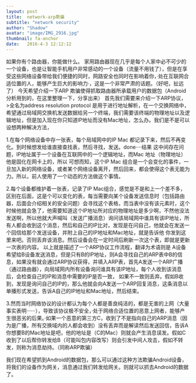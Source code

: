 ```yaml
---
layout: post
title:  network-arp欺骗
subtitle: "network security"
author: "Shadow"
avatar: "image/IMG_2916.jpg"
thumbnail: fa-anchor
date:   2016-4-3 12:12:12
---
```



如果你有个路由器，你能做什么。
     家用路由器现在几乎是每个人家中必不可少的一个设备，也是让智能手机用户非常感动的一个设备（流量不用钱了），但是在享受这些网络设备带给我们便捷的同时，网路安全也同时在影响着你，·处在互联网合适位置的人，能够产生巨大的影响力·，这是一个非常严肃的话题。（好吧，扯远了）
     今天希望介绍一下ARP 欺骗使得抓取路由器所承载用户的数据包（Android分析用到的，在这里整理一下，分享出来）
     首先我们需要来介绍一下ARP协议，
          >全名为address resolution protocol
          是用于进行地址解析，在一个交换网络中，希望通过局域网交换机发送数据给另一个终端，我们需要该终端的物理地址以及逻辑地址，但是加入现在你只知道IP地址而没有Mac地址，怎么办。我们是不是可以设想两种解决方法，
          
1.在每个网络设备中存一张表，每个局域网中的IP Mac 都记录下来，然后不再变化。到时候想发给谁直接查找表，然后寻找，发送。done····结果 这中间存在问题，IP地址属于一个设备在互联网中的一个逻辑地址，而Mac 地址（物理地址）他是固化在网卡上的，所以 可想而知，这个IP Mac 组合是一个会变化的事件，一旦加入新的网络设备，或者某个网络设备离开，然后回来，都会使得这个表无能为力。所以，前人使用了一个动态的方法做这个事情。

2.每个设备都维护着一张表，记录了IP Mac组合，感觉是不是和上一个差不多，区别在后面，这是个可以变化的表，每当需要向某个设备发送信息时（包括路由器，后面会介绍相关的安全问题）会寻找这个表格，而当表中没有该元素时，这个时候他就会急了，他需要知道这个IP地址所对应的物理地址是多少啊，不然他没法发送啊，所以他就大声喊叫（发送广播消息）询问该局域网中谁具有该IP地址，所有人都会收到这个消息，然后和自己的IP比对，发现是在问自己，他就会在发送一个回信给那个发送设备，并附上自己的IP地址和Mac地址，就是告诉他 你发到这里来吧。否则丢弃该消息。然后设备会在一定时间后刷新一次这个表，即就是更新一次表的内容。 以上就是描述了一个ARP协议工作流程，翻译为术语则是 A设备希望给B设备发送消息，但是只有B的IP地址，则A会寻找自己的ARP表中B的信息，如果没有就会通过ARP协议获得，并填入ARP表，首先A发送一个ARP广播（通过路由器），向局域网内所有设备询问谁具有该IP地址，每个人收到该消息后，会检查自己的IP和消息中需要的IP是否一致， 如果不一致则丢弃。假如B收到，发现是询问自己的IP的，那么他就会向A发送一个ARP回复消息，这条消息以单播形式发送，告诉A自己的IP地址和Mac地址，然后结束。

3.然而当时网络协议的设计都认为每个人都是善良纯洁的，都是无害的上网（大量事实表明······），导致该协议极不安全，·处于网络合适位置的恶意上网者，能够产生很恶劣的后果。·如果一个恶意的第三方C，收到了不是指向自己的ARP消息（因为是广播，所有交换域内的人都会收到）没有丢弃而是解读然后发送回信，告诉A 你想要B的Mac地址是吧，他的地址是（C的Mac）则就会产生消息误发。假如C收到了以后帮你转发给B（可能叫包内容改写）则会引发中间人攻击，假如不转发，则称为消息劫持。（同称ARP欺骗）

我们现在希望抓到Android的数据包，那么可以通过这种方法欺骗Android设备，将我们的设备作为网关，消息通过我们转发给网关。则就可以抓去Android的数据了。
